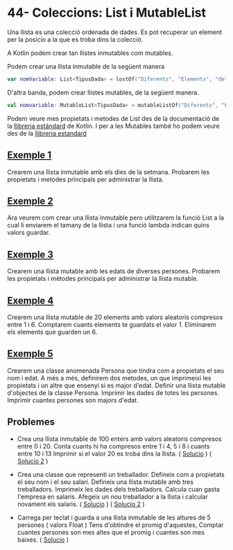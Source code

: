 # 44- Coleccions: List i MutableList

Una llista es una colecció ordenada de dades. Es pot recuperar un element per la posicio a la que es troba dins la colecció.

A Kotlin podem crear tan llistes inmutables com mutables. 

Podem crear una llista inmutable de la següent manera

```kotlin
var nomVariable: List<TipusDada> = lostOf("Diferents", "Elements", "de", "la", "llista")
```

D'altra banda, podem crear llistes mutables, de la següent manera.

```kotlin
val nomvariable: MutableList<TipusDada> = mutableListOf("Diferents", "Elements", "de", "la", "llista")
```

Podem veure mes propietats i metodes de List des de la documentació de la [llibreria estándard](https://kotlinlang.org/api/latest/jvm/stdlib/kotlin.collections/-list/) de Kotlin. I per a les Mutables també ho podem veure des de la [llibreria estandard](https://kotlinlang.org/api/latest/jvm/stdlib/kotlin.collections/-mutable-list/)

## [Exemple 1](https://github.com/marcmoiagese/curskotlin/blob/master/44-Coleccions_List_i_MutableList/Exemple1/src/main/kotlin/Main.kt)

Crearem una llista inmutable amb els dies de la setmana. Probarem les propietats i metodes principals per administrar la llista.

## [Exemple 2](https://github.com/marcmoiagese/curskotlin/blob/master/44-Coleccions_List_i_MutableList/Exemple2/src/main/kotlin/Main.kt)

Ara veurem com crear una llista inmutable pero utilitzarem la funció  List a la cual li enviarem el tamany de la llista i una funció lambda indican quins valors guardar.

## [Exemple 3](https://github.com/marcmoiagese/curskotlin/blob/master/44-Coleccions_List_i_MutableList/Exemple3/src/main/kotlin/Main.kt)

Crearem una llista mutable amb les edats de diverses persones. Probarem les propietats i mètodes principals per administrar la llista mutable.

## [Exemple 4](https://github.com/marcmoiagese/curskotlin/blob/master/44-Coleccions_List_i_MutableList/Exemple4/src/main/kotlin/Main.kt)

Crearem una llista mutable de 20 elements amb valors aleatoris compresos entre 1 i 6. Comptarem cuants elements te guardats el valor 1. Eliminarem els elements que guarden un 6.

## [Exemple 5](https://github.com/marcmoiagese/curskotlin/blob/master/44-Coleccions_List_i_MutableList/Exemple5/src/main/kotlin/Main.kt)

Crearem una classe anomenada Persona que tindra com a propietats el seu nom i edat. A més a més, definirem dos metodes, un que imprimeixi les propietats i un altre que ensenyi si es major d'edat.
Definir una llista mutable d'objectes de la classe Persona.
Imprimir les dades de totes les persones.
Imprimir cuantes persones son majors d'edat.

## Problemes

* Crea una llista inmutable de 100 enters amb valors aleatoris compresos entre 0 i 20.
  Conta cuants hi ha compresos entre 1 i 4, 5 i 8  i cuants entre 10 i 13
  Imprimir si el valor 20 es troba dins la llista. ( [Solucio](https://github.com/marcmoiagese/curskotlin/blob/master/44-Coleccions_List_i_MutableList/Problema1/src/main/kotlin/Main.kt) ) ( [Solucio 2](https://github.com/marcmoiagese/curskotlin/blob/master/44-Coleccions_List_i_MutableList/Problema1/src/main/kotlin/MainAlternatiu.kt) )

* Crea una classe que representi un treballador. Defineix com a propietats el seu nom i el seu salari.
  Defineix una llista mutable amb tres treballadors.
  Imprimeix les dades dels treballadors.
  Calcula cuan gasta l'empresa en salaris.
  Afegeix un nou treballador a la llista i calcular novament els salaris. ( [Solucio](https://github.com/marcmoiagese/curskotlin/blob/master/44-Coleccions_List_i_MutableList/Problema2/src/main/kotlin/Main.kt) )  ( [Solucio 2](https://github.com/marcmoiagese/curskotlin/blob/master/44-Coleccions_List_i_MutableList/Problema2/src/main/kotlin/MainAlternatiu.kt) )

* Carrega per teclat i guarda a una llista inmutable de les altures de 5 persones ( valors Float )
  Tens d'obtindre el promig d'aquestes, Comptar cuantes persones son mes altes que el promig i cuantes son mes baixes. ( [Solucio](https://github.com/marcmoiagese/curskotlin/blob/master/44-Coleccions_List_i_MutableList/Problema3/src/main/kotlin/Main.kt) )
